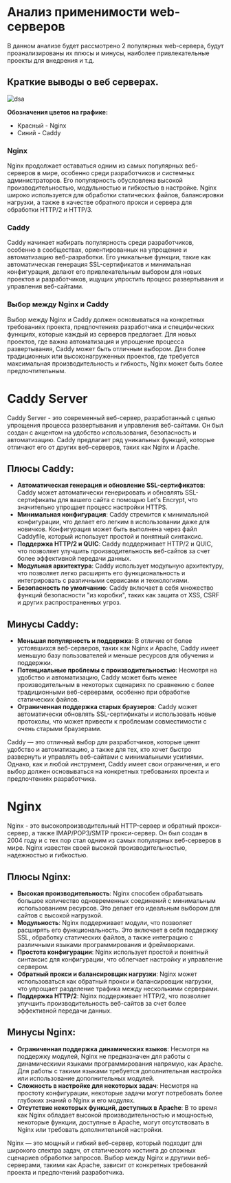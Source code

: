 # Анализ применимости web-серверов

В данном анализе будет рассмотрено 2 популярных web-сервера, будут проанализированы их плюсы и минусы, наиболее привлекательные проекты для внедрения и т.д.

## Краткие выводы о веб серверах.

![dsa](https://sun9-20.userapi.com/impg/-8uHA1_zdiDCIWlucqKfPTJQCqlrX_QqRXNx0w/fUgTCL3X6ag.jpg?size=1406x482&quality=96&sign=cdf77d945b7e50aa6dcf33e084a77b90&type=album)

**Обозначения цветов на графике:**
- Красный - Nginx
- Синий - Caddy

### Nginx

  Nginx продолжает оставаться одним из самых популярных веб-серверов в мире, особенно среди разработчиков и системных администраторов. Его популярность обусловлена высокой производительностью, модульностью и гибкостью в настройке. Nginx широко используется для обработки статических файлов, балансировки нагрузки, а также в качестве обратного прокси и сервера для обработки HTTP/2 и HTTP/3.

### Caddy

  Caddy начинает набирать популярность среди разработчиков, особенно в сообществах, ориентированных на упрощение и автоматизацию веб-разработки. Его уникальные функции, такие как автоматическая генерация SSL-сертификатов и минимальная конфигурация, делают его привлекательным выбором для новых проектов и разработчиков, ищущих упростить процесс развертывания и управления веб-сайтами.

### Выбор между Nginx и Caddy

Выбор между Nginx и Caddy должен основываться на конкретных требованиях проекта, предпочтениях разработчика и специфических функциях, которые каждый из серверов предлагает. Для новых проектов, где важна автоматизация и упрощение процесса развертывания, Caddy может быть отличным выбором. Для более традиционных или высоконагруженных проектов, где требуется максимальная производительность и гибкость, Nginx может быть более предпочтительным.

# Caddy Server

Caddy Server - это современный веб-сервер, разработанный с целью упрощения процесса развертывания и управления веб-сайтами. Он был создан с акцентом на удобство использования, безопасность и автоматизацию. Caddy предлагает ряд уникальных функций, которые отличают его от других веб-серверов, таких как Nginx и Apache.

## Плюсы Caddy:
- **Автоматическая генерация и обновление SSL-сертификатов**: Caddy может автоматически генерировать и обновлять SSL-сертификаты для вашего сайта с помощью Let's Encrypt, что значительно упрощает процесс настройки HTTPS.
- **Минимальная конфигурация**: Caddy стремится к минимальной конфигурации, что делает его легким в использовании даже для новичков. Конфигурация может быть выполнена через файл Caddyfile, который использует простой и понятный синтаксис.
- **Поддержка HTTP/2 и QUIC**: Caddy поддерживает HTTP/2 и QUIC, что позволяет улучшить производительность веб-сайтов за счет более эффективной передачи данных.
- **Модульная архитектура**: Caddy использует модульную архитектуру, что позволяет легко расширять его функциональность и интегрировать с различными сервисами и технологиями.
- **Безопасность по умолчанию**: Caddy включает в себя множество функций безопасности "из коробки", таких как защита от XSS, CSRF и других распространенных угроз.

## Минусы Caddy:
- **Меньшая популярность и поддержка**: В отличие от более устоявшихся веб-серверов, таких как Nginx и Apache, Caddy имеет меньшую базу пользователей и меньше ресурсов для обучения и поддержки.
- **Потенциальные проблемы с производительностью**: Несмотря на удобство и автоматизацию, Caddy может быть менее производительным в некоторых сценариях по сравнению с более традиционными веб-серверами, особенно при обработке статических файлов.
- **Ограниченная поддержка старых браузеров**: Caddy может автоматически обновлять SSL-сертификаты и использовать новые протоколы, что может привести к проблемам совместимости с очень старыми браузерами.

Caddy — это отличный выбор для разработчиков, которые ценят удобство и автоматизацию, а также для тех, кто хочет быстро развернуть и управлять веб-сайтами с минимальными усилиями. Однако, как и любой инструмент, Caddy имеет свои ограничения, и его выбор должен основываться на конкретных требованиях проекта и предпочтениях разработчика.

# Nginx

Nginx - это высокопроизводительный HTTP-сервер и обратный прокси-сервер, а также IMAP/POP3/SMTP прокси-сервер. Он был создан в 2004 году и с тех пор стал одним из самых популярных веб-серверов в мире. Nginx известен своей высокой производительностью, надежностью и гибкостью.

## Плюсы Nginx:
- **Высокая производительность**: Nginx способен обрабатывать большое количество одновременных соединений с минимальным использованием ресурсов. Это делает его идеальным выбором для сайтов с высокой нагрузкой.
- **Модульность**: Nginx поддерживает модули, что позволяет расширять его функциональность. Это включает в себя поддержку SSL, обработку статических файлов, а также интеграцию с различными языками программирования и фреймворками.
- **Простота конфигурации**: Nginx использует простой и понятный синтаксис для конфигурации, что облегчает настройку и управление сервером.
- **Обратный прокси и балансировщик нагрузки**: Nginx может использоваться как обратный прокси и балансировщик нагрузки, что упрощает разделение трафика между несколькими серверами.
- **Поддержка HTTP/2**: Nginx поддерживает HTTP/2, что позволяет улучшить производительность веб-сайтов за счет более эффективной передачи данных.

## Минусы Nginx:
- **Ограниченная поддержка динамических языков**: Несмотря на поддержку модулей, Nginx не предназначен для работы с динамическими языками программирования напрямую, как Apache. Для работы с такими языками требуется дополнительная настройка или использование дополнительных модулей.
- **Сложность в настройке для некоторых задач**: Несмотря на простоту конфигурации, некоторые задачи могут потребовать более глубоких знаний о Nginx и его модулях.
- **Отсутствие некоторых функций, доступных в Apache**: В то время как Nginx обладает высокой производительностью и мощностью, некоторые функции, доступные в Apache, могут отсутствовать в Nginx или требовать дополнительной настройки.

Nginx — это мощный и гибкий веб-сервер, который подходит для широкого спектра задач, от статического хостинга до сложных сценариев обработки запросов. Выбор между Nginx и другими веб-серверами, такими как Apache, зависит от конкретных требований проекта и предпочтений разработчика.
